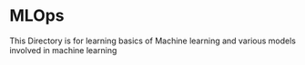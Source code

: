 # MLOps
This Directory is for learning basics of Machine learning and various models involved in machine learning
